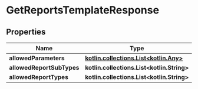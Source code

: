 
# GetReportsTemplateResponse

## Properties
| Name | Type | Description | Notes |
| ------------ | ------------- | ------------- | ------------- |
| **allowedParameters** | [**kotlin.collections.List&lt;kotlin.Any&gt;**](kotlin.Any.md) |  |  [optional] |
| **allowedReportSubTypes** | **kotlin.collections.List&lt;kotlin.String&gt;** |  |  [optional] |
| **allowedReportTypes** | **kotlin.collections.List&lt;kotlin.String&gt;** |  |  [optional] |



